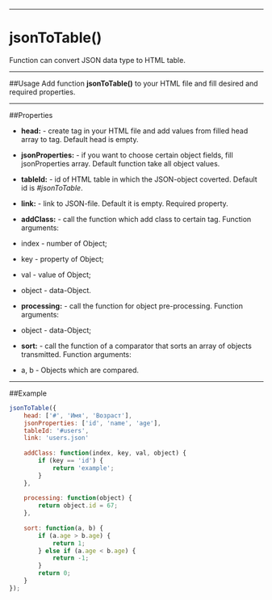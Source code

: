 ----
# jsonToTable()

Function can convert JSON data type to HTML table.

----
##Usage
Add function **jsonToTable()** to your HTML file and fill desired and required properties.

----
##Properties
* **head:** - create tag <thead></thead> in your HTML file and add values from filled head array to <td></td> tag. Default head is empty.

* **jsonProperties:** - if you want to choose certain object fields, fill  jsonProperties array. Default function take all object values.

* **tableId:** - id of HTML table in which the JSON-object coverted. Default id is *#jsonToTable*.

* **link:** - link to JSON-file. Default it is empty. Required property.
* **addClass:** - call the function which add class to certain <td></td> tag. Function arguments:
 * index - number of Object;
 * key - property of Object;
 * val - value of Object;
 * object - data-Object.

* **processing:** - call the function for object pre-processing. Function arguments:
 * object - data-Object;

* **sort:** - call the function of a comparator that sorts an array of objects transmitted. Function arguments:
 * a, b - Objects which are compared.

----
##Example
```javascript
jsonToTable({
    head: ['#', 'Имя', 'Возраст'],
    jsonProperties: ['id', 'name', 'age'],
    tableId: '#users',
    link: 'users.json'
    
    addClass: function(index, key, val, object) {
        if (key == 'id') {
            return 'example';
        }
    },
    
    processing: function(object) {
        return object.id = 67;
    },
    
    sort: function(a, b) {
        if (a.age > b.age) {
            return 1;
        } else if (a.age < b.age) {
            return -1;
        }
        return 0;
    } 
});
```
